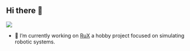 ## Hi there 👋


![](https://github.com/sh-navid/RuX/raw/master/Documents/Screenshots/ARobot.png)
- 🔭 I’m currently working on [RuX](https://github.com/sh-navid/RuX) a hobby project focused on simulating robotic systems.

<!--
**sh-navid/sh-navid** is a ✨ _special_ ✨ repository because its `README.md` (this file) appears on your GitHub profile.

Here are some ideas to get you started:

- 🔭 I’m currently working on ...
- 🌱 I’m currently learning ...
- 👯 I’m looking to collaborate on ...
- 🤔 I’m looking for help with ...
- 💬 Ask me about ...
- 📫 How to reach me: ...
- 😄 Pronouns: ...
- ⚡ Fun fact: ...
-->
